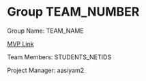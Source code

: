 # Group TEAM_NUMBER
Group Name: TEAM_NAME

[MVP Link](https://docs.google.com/document/d/1ugj_iBNv68tTaHc0seXT4sgNfdmtpqw2/edit)

Team Members: STUDENTS_NETIDS

Project Manager: aasiyam2
